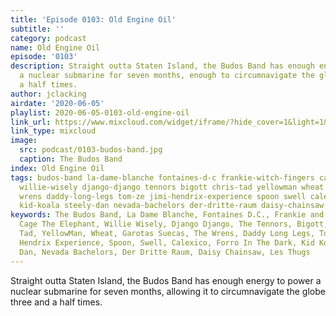 ```yaml
---
title: 'Episode 0103: Old Engine Oil'
subtitle: ''
category: podcast
name: Old Engine Oil
episode: '0103'
description: Straight outta Staten Island, the Budos Band has enough energy to power
  a nuclear submarine for seven months, enough to circumnavigate the globe three and
  a half times.
author: jclacking
airdate: '2020-06-05'
playlist: 2020-06-05-0103-old-engine-oil
link_url: https://www.mixcloud.com/widget/iframe/?hide_cover=1&light=1&hide_artwork=1&feed=%2Fthe-lacking-org%2Fph9qlp-103-old-engine-oil%2F
link_type: mixcloud
image:
  src: podcast/0103-budos-band.jpg
  caption: The Budos Band
index: Old Engine Oil
tags: budos-band la-dame-blanche fontaines-d-c frankie-witch-fingers cage-elephant
  willie-wisely django-django tennors bigott chris-tad yellowman wheat garotas-suecas
  wrens daddy-long-legs tom-ze jimi-hendrix-experience spoon swell calexico forro-in-dark
  kid-koala steely-dan nevada-bachelors der-dritte-raum daisy-chainsaw les-thugs
keywords: The Budos Band, La Dame Blanche, Fontaines D.C., Frankie and the Witch Fingers,
  Cage The Elephant, Willie Wisely, Django Django, The Tennors, Bigott, Chris and
  Tad, YellowMan, Wheat, Garotas Suecas, The Wrens, Daddy Long Legs, Tom Zé, The Jimi
  Hendrix Experience, Spoon, Swell, Calexico, Forro In The Dark, Kid Koala, Steely
  Dan, Nevada Bachelors, Der Dritte Raum, Daisy Chainsaw, Les Thugs
---
```

Straight outta Staten Island, the Budos Band has enough energy to power a nuclear submarine for seven months, allowing it to circumnavigate the globe three and a half times.
